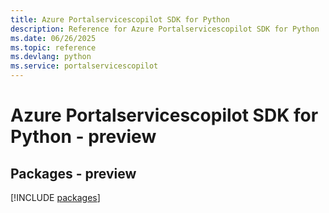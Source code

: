 ```yaml
---
title: Azure Portalservicescopilot SDK for Python
description: Reference for Azure Portalservicescopilot SDK for Python
ms.date: 06/26/2025
ms.topic: reference
ms.devlang: python
ms.service: portalservicescopilot
---
```

# Azure Portalservicescopilot SDK for Python - preview
## Packages - preview
[!INCLUDE [packages](portalservicescopilot-index.md)]
